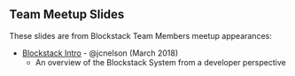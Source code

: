 ## Team Meetup Slides

These slides are from Blockstack Team Members meetup appearances:

- [Blockstack Intro](/team-meetup-slides/blockstack-intro-jcnelson.pdf) - @jcnelson (March 2018)
  * An overview of the Blockstack System from a developer perspective
